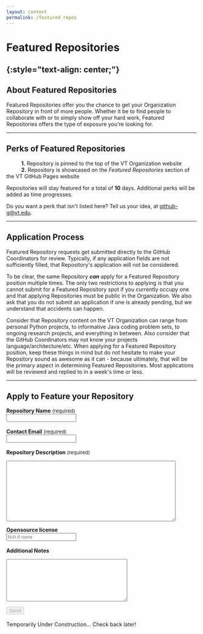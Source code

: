 ```yaml
---
layout: content
permalink: /featured_repos
---
```


# **Featured Repositories**
{:style="text-align: center;"}  
---

## **About Featured Repositories**  

Featured Repositories offer you the chance to get your Organization Repository in front of more people. Whether it be to find people to collaborate with or to simply show off your hard work, Featured Repositories offers the type of exposure you're looking for.  

---  

## **Perks of Featured Repositories**  
&nbsp;&nbsp;&nbsp;&nbsp;&nbsp;&nbsp;&nbsp;&nbsp;&nbsp;&nbsp;**1.** Repository is pinned to the top of the VT Organization website  
&nbsp;&nbsp;&nbsp;&nbsp;&nbsp;&nbsp;&nbsp;&nbsp;&nbsp;&nbsp;**2.** Repository is showcased on the *Featured Repositories* section of the VT GitHub Pages website  

Repositories will stay featured for a total of **10** days. Additional perks will be added as time progresses.  

Do you want a perk that isn't listed here? Tell us your idea, at <github-g@vt.edu>.

---  

## **Application Process**  
Featured Repository requests get submitted directly to the GitHub Coordinators for review. Typically, if any application fields are not sufficiently filled, that Repository's application will not be considered.  

To be clear, the same Repository ***can*** apply for a Featured Repository position multiple times. The only two restrictions to applying is that you cannot submit for a Featured Repository spot if you currently occupy one and that applying Repositories must be public in the Organization. We also ask that you do not submit an application if one is already pending, but we understand that accidents can happen.  

Consider that Repository content on the VT Organization can range from personal Python projects, to informative Java coding problem sets, to ongoing research projects, and everything in between. Also consider that the GitHub Coordinators may not know your projects language/architecture/etc. When applying for a Featured Repository position, keep these things in mind but do not hesitate to make your Repository sound as awesome as it can - because ultimately, that will be the primary aspect in determining Featured Repositories. Most applications will be reviewed and replied to in a week's time or less.  

---  

## **Apply to Feature your Repository**

<b>Repository Name</b> <font size="2.5rem"> (required) </font><br>
<input class="rounded" name="name" placeholder="" id="repository_field"><br><br>
<b>Contact Email</b> <font size="2.5rem"> (required) </font><br>
<input class="rounded" name="contact_email" placeholder="" id="email_field"><br><br>
<b>Repository Description</b><font size="2.5rem"> (required)</font>
<textarea class="rounded" rows="4" cols="40" name="description" id="description_field" placeholder="" style="min-height:10rem;min-width:28rem"></textarea>
<b>Opensource license</b><br>
<input class="rounded" name="license" placeholder="N/A if none" id="license_field"><br><br>
<b>Additional Notes</b>
<textarea class="rounded" rows="4" cols="40" name="description" id="notes_field" placeholder="" style="min-height:7rem;min-width:16rem;width:20rem;"></textarea>
<!-- <div class="g-recaptcha" data-sitekey="6LcKlhcUAAAAAACUoRI5vsV3194GDQAMscIP_bC3" disabled></div><br> -->
<input type="submit" value="Send" onclick="sendFeaturedReq()" disabled><br><br>
<a style="text-decoration: none" class="" name="send_message" id="send_message">Temporarily Under Construction... Check back later!</a><br>

<script
  src="https://code.jquery.com/jquery-3.1.1.min.js"
  integrity="sha256-hVVnYaiADRTO2PzUGmuLJr8BLUSjGIZsDYGmIJLv2b8="
  crossorigin="anonymous"></script>

<script type="text/javascript" src="assets/javascript/sendFunction.js"></script>
<script type="text/javascript" src="assets/javascript/verifyApplyFields.js"></script>